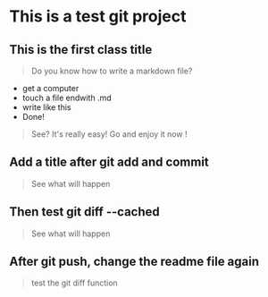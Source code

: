 # This is a test git project
## This is the first class title
>	Do you know how to write a markdown file?
*	get a computer
*	touch a file endwith .md
*	write like this
*	Done!
>	See? It's really easy! Go and enjoy it now !

## Add a title after git add and commit
>	See what will happen

## Then test git diff --cached
>	See what will happen

## After git push, change the readme file again
>	test the git diff function
